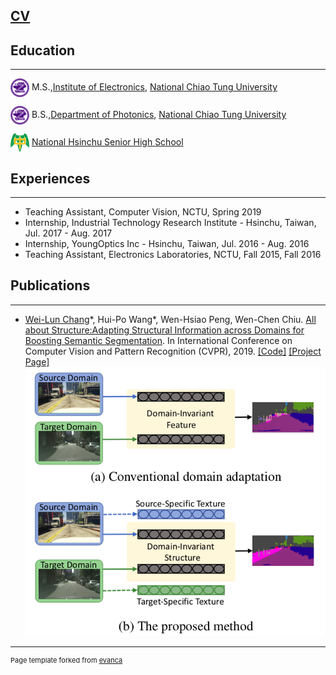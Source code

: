 ## [CV](files/cv.pdf)

## Education

---
<img align="absmiddle" src="images/nctu.png" height="30" width="30"/> M.S.,<a href="https://eenctu.nctu.edu.tw/">Institute of Electronics</a>, <a href="http://www.nctu.edu.tw/">National Chiao Tung University</a>

<img align="absmiddle" src="images/nctu.png" height="30" width="30"/> B.S.,<a href="http://www.ieo.nctu.edu.tw/">Department of Photonics</a>, <a href="http://www.nctu.edu.tw/">National Chiao Tung University</a>

<img align="absmiddle" src="images/hchs.jpg" height="30" width="30"/> <a href="http://www.hchs.hc.edu.tw/">National Hsinchu Senior High School</a>


## Experiences

---
* Teaching Assistant, Computer Vision, NCTU, Spring 2019
* Internship, Industrial Technology Research Institute - Hsinchu, Taiwan, Jul. 2017 - Aug. 2017
* Internship, YoungOptics Inc - Hsinchu, Taiwan, Jul. 2016 - Aug. 2016
* Teaching Assistant, Electronics Laboratories, NCTU, Fall 2015, Fall 2016

## Publications

---
* <u>Wei-Lun Chang</u>&#x2A;, Hui-Po Wang&#x2A;, Wen-Hsiao Peng, Wen-Chen Chiu. [All about Structure:Adapting Structural Information across Domains for Boosting Semantic Segmentation](https://arxiv.org/abs/1903.12212). In International Conference on Computer Vision and Pattern Recognition (CVPR), 2019. [[Code]](https://github.com/a514514772/DISE-Domain-Invariant-Structure-Extraction) [[Project Page]](https://a514514772.github.io/DISE-Domain-Invariant-Structure-Extraction/)
![](images/teaser_figure.png)

---
<p style="font-size:11px">Page template forked from <a href="https://github.com/evanca/quick-portfolio">evanca</a></p>
<!-- Remove above link if you don't want to attibute -->
